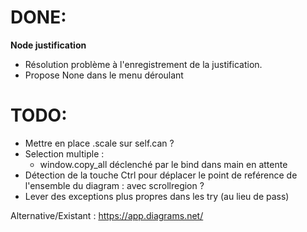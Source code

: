 # DONE:
**Node justification**
+ Résolution problème à l'enregistrement de la justification.
+ Propose None dans le menu déroulant

# TODO:
+ Mettre en place .scale sur self.can ?   
+ Selection multiple :
  + window.copy_all déclenché par le bind dans main en attente
+ Détection de la touche Ctrl pour déplacer le point de reférence de l'ensemble du diagram : avec scrollregion ?  
+ Lever des exceptions plus propres dans les try (au lieu de pass)

Alternative/Existant : https://app.diagrams.net/
